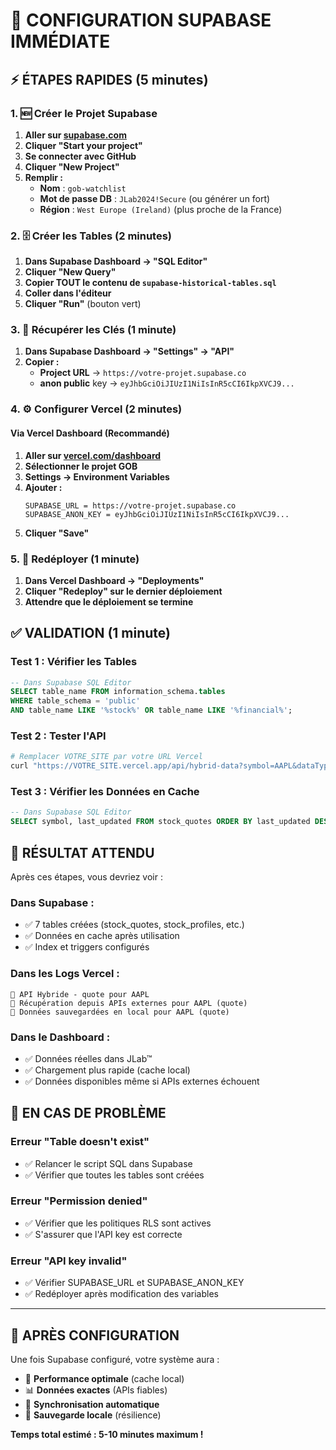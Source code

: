 # 🚀 CONFIGURATION SUPABASE IMMÉDIATE

## ⚡ **ÉTAPES RAPIDES (5 minutes)**

### **1. 🆕 Créer le Projet Supabase**

1. **Aller sur [supabase.com](https://supabase.com)**
2. **Cliquer "Start your project"**
3. **Se connecter avec GitHub**
4. **Cliquer "New Project"**
5. **Remplir :**
   - **Nom** : `gob-watchlist`
   - **Mot de passe DB** : `JLab2024!Secure` (ou générer un fort)
   - **Région** : `West Europe (Ireland)` (plus proche de la France)

### **2. 🗄️ Créer les Tables (2 minutes)**

1. **Dans Supabase Dashboard → "SQL Editor"**
2. **Cliquer "New Query"**
3. **Copier TOUT le contenu de `supabase-historical-tables.sql`**
4. **Coller dans l'éditeur**
5. **Cliquer "Run"** (bouton vert)

### **3. 🔑 Récupérer les Clés (1 minute)**

1. **Dans Supabase Dashboard → "Settings" → "API"**
2. **Copier :**
   - **Project URL** → `https://votre-projet.supabase.co`
   - **anon public** key → `eyJhbGciOiJIUzI1NiIsInR5cCI6IkpXVCJ9...`

### **4. ⚙️ Configurer Vercel (2 minutes)**

#### **Via Vercel Dashboard (Recommandé)**
1. **Aller sur [vercel.com/dashboard](https://vercel.com/dashboard)**
2. **Sélectionner le projet GOB**
3. **Settings → Environment Variables**
4. **Ajouter :**
   ```
   SUPABASE_URL = https://votre-projet.supabase.co
   SUPABASE_ANON_KEY = eyJhbGciOiJIUzI1NiIsInR5cCI6IkpXVCJ9...
   ```
5. **Cliquer "Save"**

### **5. 🚀 Redéployer (1 minute)**

1. **Dans Vercel Dashboard → "Deployments"**
2. **Cliquer "Redeploy" sur le dernier déploiement**
3. **Attendre que le déploiement se termine**

## ✅ **VALIDATION (1 minute)**

### **Test 1 : Vérifier les Tables**
```sql
-- Dans Supabase SQL Editor
SELECT table_name FROM information_schema.tables 
WHERE table_schema = 'public' 
AND table_name LIKE '%stock%' OR table_name LIKE '%financial%';
```

### **Test 2 : Tester l'API**
```bash
# Remplacer VOTRE_SITE par votre URL Vercel
curl "https://VOTRE_SITE.vercel.app/api/hybrid-data?symbol=AAPL&dataType=quote&syncIfNeeded=true"
```

### **Test 3 : Vérifier les Données en Cache**
```sql
-- Dans Supabase SQL Editor
SELECT symbol, last_updated FROM stock_quotes ORDER BY last_updated DESC LIMIT 5;
```

## 🎯 **RÉSULTAT ATTENDU**

Après ces étapes, vous devriez voir :

### **Dans Supabase :**
- ✅ 7 tables créées (stock_quotes, stock_profiles, etc.)
- ✅ Données en cache après utilisation
- ✅ Index et triggers configurés

### **Dans les Logs Vercel :**
```
🔄 API Hybride - quote pour AAPL
📡 Récupération depuis APIs externes pour AAPL (quote)
💾 Données sauvegardées en local pour AAPL (quote)
```

### **Dans le Dashboard :**
- ✅ Données réelles dans JLab™
- ✅ Chargement plus rapide (cache local)
- ✅ Données disponibles même si APIs externes échouent

## 🚨 **EN CAS DE PROBLÈME**

### **Erreur "Table doesn't exist"**
- ✅ Relancer le script SQL dans Supabase
- ✅ Vérifier que toutes les tables sont créées

### **Erreur "Permission denied"**
- ✅ Vérifier que les politiques RLS sont actives
- ✅ S'assurer que l'API key est correcte

### **Erreur "API key invalid"**
- ✅ Vérifier SUPABASE_URL et SUPABASE_ANON_KEY
- ✅ Redéployer après modification des variables

---

## 🎉 **APRÈS CONFIGURATION**

Une fois Supabase configuré, votre système aura :
- 🚀 **Performance optimale** (cache local)
- 📊 **Données exactes** (APIs fiables)
- 🔄 **Synchronisation automatique**
- 💾 **Sauvegarde locale** (résilience)

**Temps total estimé : 5-10 minutes maximum !**
